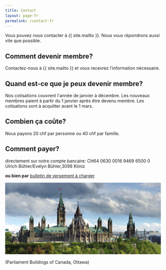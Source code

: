```yaml
---
title: Contact
layout: page-fr
permalink: /contact-fr
---
```


Vous pouvez nous contacter à {{ site.mailto }}.
Nous vous répondrons aussi vite que possible.

## Comment devenir membre?
Contactez-nous à {{ site.mailto }} et vous recevrez l’information nécessaire.

## Quand est-ce que je peux devenir membre?
Nos cotisations couvrent l'année de janvier à décembre. Les nouveaux membres paient à partir du 1 janvier après être devenu membre. Les cotisations sont à acquitter avant le 1 mars.

## Combien ça coûte?
Nous payons 20 chf par personne ou 40 chf par famille.

## Comment payer?
directement sur notre compte bancaire:
CH64 0630 0016 9469 6500 0  
Ulrich Bühler/Evelyn Bühler,3098 Köniz

**ou bien par** [bulletin de versement à charger](https://canadaclub.ch/canadaclub.github.io/pdfs/ccbdues%202023.pdf)

![Parliament Buildings of Canada, Ottawa](images/parliament.jpg)

(Parliament Buildings of Canada, Ottawa)
